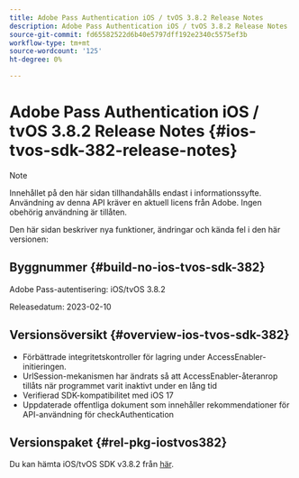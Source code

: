 ```yaml
---
title: Adobe Pass Authentication iOS / tvOS 3.8.2 Release Notes
description: Adobe Pass Authentication iOS / tvOS 3.8.2 Release Notes
source-git-commit: fd65582522d6b40e5797dff192e2340c5575ef3b
workflow-type: tm+mt
source-wordcount: '125'
ht-degree: 0%

---
```


# Adobe Pass Authentication iOS / tvOS 3.8.2 Release Notes {#ios-tvos-sdk-382-release-notes}

>[!NOTE]
>
>Innehållet på den här sidan tillhandahålls endast i informationssyfte. Användning av denna API kräver en aktuell licens från Adobe. Ingen obehörig användning är tillåten.

Den här sidan beskriver nya funktioner, ändringar och kända fel i den här versionen:

## Byggnummer {#build-no-ios-tvos-sdk-382}

Adobe Pass-autentisering: iOS/tvOS 3.8.2

Releasedatum: 2023-02-10



## Versionsöversikt {#overview-ios-tvos-sdk-382}

* Förbättrade integritetskontroller för lagring under AccessEnabler-initieringen.
* UrlSession-mekanismen har ändrats så att AccessEnabler-återanrop tillåts när programmet varit inaktivt under en lång tid
* Verifierad SDK-kompatibilitet med iOS 17
* Uppdaterade offentliga dokument som innehåller rekommendationer för API-användning för checkAuthentication


## Versionspaket {#rel-pkg-iostvos382}

Du kan hämta iOS/tvOS SDK v3.8.2 från [här](https://tve.zendesk.com/hc/en-us/articles/204963209-iOS-tvOS-Native-AccessEnabler-Library).
